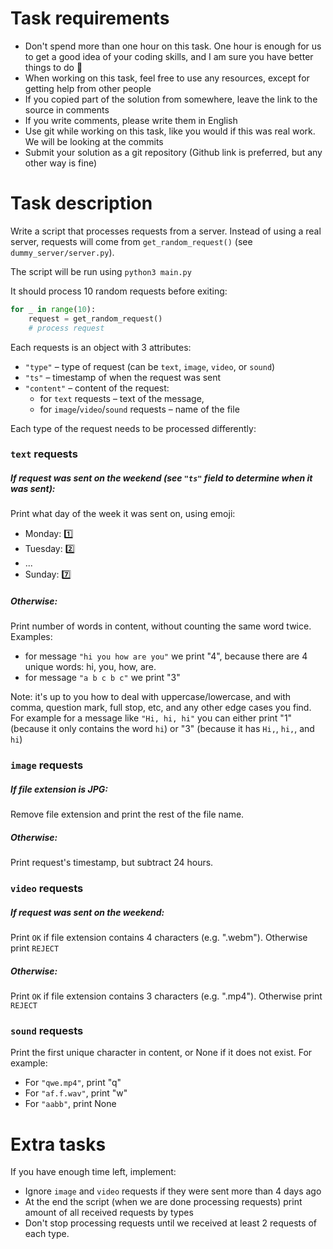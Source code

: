 # Task requirements
- Don't spend more than one hour on this task. One hour is enough for us to get a good idea of your coding skills, and I am sure you have better things to do 🙂
- When working on this task, feel free to use any resources, except for getting help from other people
- If you copied part of the solution from somewhere, leave the link to the source in comments
- If you write comments, please write them in English
- Use git while working on this task, like you would if this was real work. We will be looking at the commits
- Submit your solution as a git repository (Github link is preferred, but any other way is fine)
# Task description

Write a script that processes requests from a server. Instead of using a real server, requests will come from `get_random_request()` (see `dummy_server/server.py`).

The script will be run using `python3 main.py`

It should process 10 random requests before exiting:
```python
for _ in range(10):
    request = get_random_request()
    # process request
```

Each requests is an object with 3 attributes:
- `"type"` – type of request (can be `text`, `image`, `video`, or `sound`)
- `"ts"` – timestamp of when the request was sent
- `"content"` – content of the request:
  - for `text` requests – text of the message, 
  - for `image`/`video`/`sound` requests – name of the file

Each type of the request needs to be processed differently:

### `text` requests

##### If request was sent on the weekend (see `"ts"` field to determine when it was sent):
Print what day of the week it was sent on, using emoji:
- Monday: 1️⃣
- Tuesday: 2️⃣
- ...
- Sunday: 7️⃣

##### Otherwise:
Print number of words in content, without counting the same word twice.
Examples:
- for message `"hi you how are you"` we print "4", because there are 4 unique words: hi, you, how, are.
- for message `"a b c b c"` we print "3"

Note: it's up to you how to deal with uppercase/lowercase, and with comma, question mark, full stop, etc, and any other edge cases you find. For example for a message like `"Hi, hi, hi"` you can either print "1" (because it only contains the word `hi`) or "3" (because it has `Hi,`, `hi,`, and `hi`)

### `image` requests

##### If file extension is JPG:
Remove file extension and print the rest of the file name.

##### Otherwise:
Print request's timestamp, but subtract 24 hours.

### `video` requests
##### If request was sent on the weekend:
Print `OK` if file extension contains 4 characters (e.g. ".webm"). Otherwise print `REJECT`

##### Otherwise:
Print `OK` if file extension contains 3 characters (e.g. ".mp4"). Otherwise print `REJECT`

### `sound` requests
Print the first unique character in content, or None if it does not exist.
For example:
- For `"qwe.mp4"`, print "q"
- For `"af.f.wav"`, print "w"
- For `"aabb"`, print None

# Extra tasks
If you have enough time left, implement:
- Ignore `image` and `video` requests if they were sent more than 4 days ago
- At the end the script (when we are done processing requests) print amount of all received requests by types
- Don't stop processing requests until we received at least 2 requests of each type.